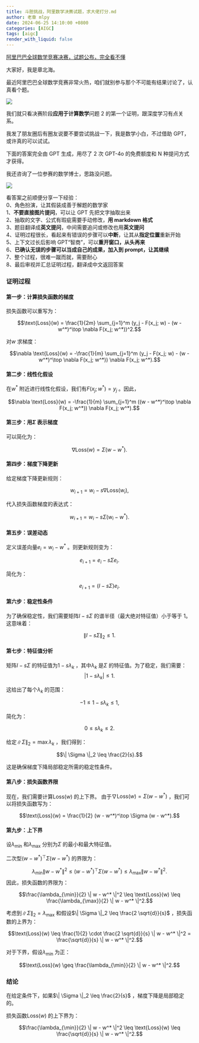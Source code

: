 ```yaml
---
title: 斗胆挑战，阿里数学决赛试题，求大佬打分.md
author: 老章 mlpy
date: 2024-06-25 14:10:00 +0800
categories: [AIGC]
tags: [aigc]
render_with_liquid: false
---
```



[阿里巴巴全球数学竞赛决赛，试题公布，完全看不懂](https://mp.weixin.qq.com/s?__biz=MzA4MjYwMTc5Nw==&mid=2648988146&idx=1&sn=aafbde309c44ef0b51f4caee6a7cf4e1&chksm=8793cbd8b0e442ce29465a34a78015fb67aa729a322cc8a173eae949d8e3e51cc29095e0073c&token=1024180577&lang=zh_CN#rd)

大家好，我是章北海。

最近阿里巴巴全球数学竞赛非常火热，咱们就别参与那个不可能有结果讨论了，认真看个题。

![](https://r2.zhanglearning.com/blog/2024/06/af0c6b40c84f1d6ac3dbe898f9afe4f9.png)


我们就只看决赛阶段**应用于计算数学**问题 2 的第一个证明，跟深度学习有点关系。

我发了朋友圈后有圈友说要不要尝试挑战一下，我是数学小白，不过借助 GPT，或许真的可以试试。

下面的答案完全由 GPT 生成，用尽了 2 次 GPT-4o 的免费额度和 N 种提问方式才获得。

我还咨询了一位参赛的数学博士，思路没问题。

![](https://r2.zhanglearning.com/blog/2024/06/e7beb0bd466f21a6bd7953608263c962.png)

看答案之前顺便分享一下经验：  
0、角色扮演，让其假装成善于解题的数学家  
1、**不要直接图片提问**，可以让 GPT 先把文字抽取出来  
2、抽取的文字、公式有瑕疵需要手动修改，**用 markdown 格式**  
3、题目翻译成**英文提问**，中间需要追问或修改也用**英文提问**  
4、证明过程很长，看起来有错误的步骤可以**中断**，让其从**指定位置**重新开始  
5、上下文过长后影响 GPT“智商”，可以**重开窗口，从头再来**  
6、**已确认无误的步骤可以当成自己的成果，加入到 prompt，让其继续**  
7、整个过程，很难一蹴而就，需要耐心  
8、最后审视并汇总证明过程，翻译成中文返回答案
### 证明过程

#### 第一步：计算损失函数的梯度

损失函数可以重写为：

$$\text{Loss}(w) = \frac{1}{2m} \sum_{j=1}^m (y_j - F(x_j; w) - (w - w^*)^\top \nabla F(x_j; w^*))^2.$$

对$w$ 求梯度：

$$\nabla \text{Loss}(w) = -\frac{1}{m} \sum_{j=1}^m (y_j - F(x_j; w) - (w - w^*)^\top \nabla F(x_j; w^*)) \nabla F(x_j; w^*).$$

#### 第二步：线性化假设

在$w^*$ 附近进行线性化假设，我们有$F(x_j; w^*) = y_j$ 。因此，


$$\nabla \text{Loss}(w) = -\frac{1}{m} \sum_{j=1}^m ((w - w^*)^\top \nabla F(x_j; w^*)) \nabla F(x_j; w^*).$$

#### 第三步：用$\Sigma$ 表示梯度

可以简化为：

$$\nabla \text{Loss}(w) = \Sigma (w - w^*).$$

#### 第四步：梯度下降更新

给定梯度下降更新规则：

$$w_{i+1} = w_i - s \nabla \text{Loss}(w_i),$$

代入损失函数梯度的表达式：

$$w_{i+1} = w_i - s \Sigma (w_i - w^*).$$

#### 第五步：误差动态

定义误差向量$e_i = w_i - w^*$ 。则更新规则变为：

$$
e_{i+1} = e_i - s \Sigma e_i.
$$

简化为：

$$e_{i+1} = (I - s \Sigma) e_i.$$

#### 第六步：稳定性条件

为了确保稳定性，我们需要矩阵$I - s \Sigma$ 的谱半径（最大绝对特征值）小于等于 1。这意味着：

$$\| I - s \Sigma \|_2 \leq 1.$$
#### 第七步：特征值分析
矩阵$I - s \Sigma$ 的特征值为$1 - s \lambda_k$ ，其中$\lambda_k$ 是$\Sigma$ 的特征值。为了稳定，我们需要：
$$|1 - s \lambda_k| \leq 1.$$

这给出了每个$\lambda_k$ 的范围：

$$-1 \leq 1 - s \lambda_k \leq 1,$$

简化为：

$$0 \leq s \lambda_k \leq 2.$$

给定$\| \Sigma \|_2 = \max \lambda_k$ ，我们得到：

$$\| \Sigma \|_2 \leq \frac{2}{s}.$$

这是确保梯度下降局部稳定所需的稳定性条件。
#### 第八步：损失函数界限

现在，我们需要计算$\text{Loss}(w)$ 的上下界。
由于$\nabla \text{Loss}(w) = \Sigma (w - w^*)$ ，我们可以将损失函数写为：

$$\text{Loss}(w) = \frac{1}{2} (w - w^*)^\top \Sigma (w - w^*).$$

#### 第九步：上下界

设$\lambda_{\min}$ 和$\lambda_{\max}$ 分别为$\Sigma$ 的最小和最大特征值。

二次型$(w - w^*)^\top \Sigma (w - w^*)$ 的界限为：

$$\lambda_{\min} \| w - w^* \|^2 \leq (w - w^*)^\top \Sigma (w - w^*) \leq \lambda_{\max} \| w - w^* \|^2.$$
因此，损失函数的界限为：

$$\frac{\lambda_{\min}}{2} \| w - w^* \|^2 \leq \text{Loss}(w) \leq \frac{\lambda_{\max}}{2} \| w - w^* \|^2.$$

考虑到$\| \Sigma \|_2 = \lambda_{\max}$ 和假设$\| \Sigma \|_2 \leq \frac{2 \sqrt{d}}{s}$ ，损失函数的上界为：

$$\text{Loss}(w) \leq \frac{1}{2} \cdot \frac{2 \sqrt{d}}{s} \| w - w^* \|^2 = \frac{\sqrt{d}}{s} \| w - w^* \|^2.$$

对于下界，假设$\lambda_{\min}$ 为正：

$$\text{Loss}(w) \geq \frac{\lambda_{\min}}{2} \| w - w^* \|^2.$$

### 结论

在给定条件下，如果$\| \Sigma \|_2 \leq \frac{2}{s}$ ，梯度下降是局部稳定的。

损失函数$\text{Loss}(w)$ 的上下界为：

$$\frac{\lambda_{\min}}{2} \| w - w^* \|^2 \leq \text{Loss}(w) \leq \frac{\sqrt{d}}{s} \| w - w^* \|^2.$$